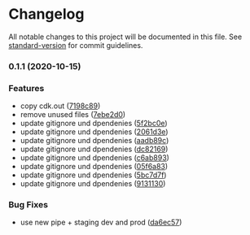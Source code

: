 # Changelog

All notable changes to this project will be documented in this file. See [standard-version](https://github.com/conventional-changelog/standard-version) for commit guidelines.

### 0.1.1 (2020-10-15)


### Features

* copy cdk.out ([7198c89](https://github.com/mmuller88/alf-cdk-ui/commit/7198c89e4508f5ec76b9bf9526114434ba750fd0))
* remove unused files ([7ebe2d0](https://github.com/mmuller88/alf-cdk-ui/commit/7ebe2d00a3f9dd9a548da825d8ace650e6a004e0))
* update gitignore und dpendenies ([5f2bc0e](https://github.com/mmuller88/alf-cdk-ui/commit/5f2bc0e8c7aff789f21f6e1c54e30442ac765af8))
* update gitignore und dpendenies ([2061d3e](https://github.com/mmuller88/alf-cdk-ui/commit/2061d3e17c096074db094ab716e618a38bb85f97))
* update gitignore und dpendenies ([aadb89c](https://github.com/mmuller88/alf-cdk-ui/commit/aadb89c70d14798cd1ded4f5d0550a1b22a7f475))
* update gitignore und dpendenies ([dc82169](https://github.com/mmuller88/alf-cdk-ui/commit/dc82169542c9baece34f619f7f082962e1ade617))
* update gitignore und dpendenies ([c6ab893](https://github.com/mmuller88/alf-cdk-ui/commit/c6ab8938010263dc620b69fd911e592d23b4bd66))
* update gitignore und dpendenies ([05f6a83](https://github.com/mmuller88/alf-cdk-ui/commit/05f6a833caa30dc8cb55dfd5fd1adc9db193ece2))
* update gitignore und dpendenies ([5bc7d7f](https://github.com/mmuller88/alf-cdk-ui/commit/5bc7d7fb7dea56e63129600b8867d9efb4d59d18))
* update gitignore und dpendenies ([9131130](https://github.com/mmuller88/alf-cdk-ui/commit/9131130628fad669ddf3e2963f5d81e9e7225fb7))


### Bug Fixes

* use new pipe + staging dev and prod ([da6ec57](https://github.com/mmuller88/alf-cdk-ui/commit/da6ec5710f059cd0dfdc882838fc63fc20cc1a4b))

